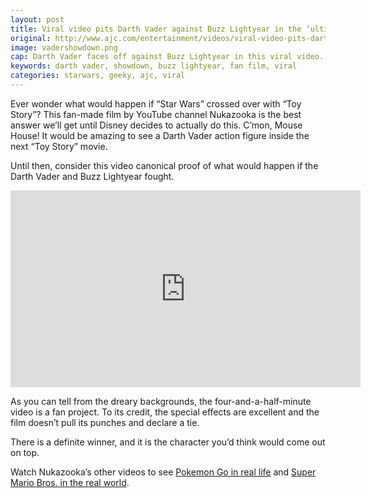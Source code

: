 ```yaml
---
layout: post
title: Viral video pits Darth Vader against Buzz Lightyear in the ‘ultimate Disney face off’
original: http://www.ajc.com/entertainment/videos/viral-video-pits-darth-vader-against-buzz-lightyear-the-ultimate-disney-face-off/xvkYx75qHcOs9NsgFmwWYK/
image: vadershowdown.png
cap: Darth Vader faces off against Buzz Lightyear in this viral video. (YouTube)
keywords: darth vader, showdown, buzz lightyear, fan film, viral
categories: starwars, geeky, ajc, viral
---
```


Ever wonder what would happen if “Star Wars” crossed over with “Toy Story”? This fan-made film by YouTube channel Nukazooka is the best answer we’ll get until Disney decides to actually do this. C’mon, Mouse House! It would be amazing to see a Darth Vader action figure inside the next “Toy Story” movie. 

<!--break-->

Until then, consider this video canonical proof of what would happen if the Darth Vader and Buzz Lightyear fought. 

<iframe width="560" height="315" src="https://www.youtube.com/embed/LGVrjk8oogQ" frameborder="0" allowfullscreen></iframe>

As you can tell from the dreary backgrounds, the four-and-a-half-minute video is a fan project. To its credit, the special effects are excellent and the film doesn’t pull its punches and declare a tie.

There is a definite winner, and it is the character you’d think would come out on top. 

Watch Nukazooka’s other videos to see [Pokemon Go in real life](https://www.youtube.com/watch?v=q_XFWrz3tms) and [Super Mario Bros. in the real world](https://www.youtube.com/watch?v=LaHePlPel4I). 